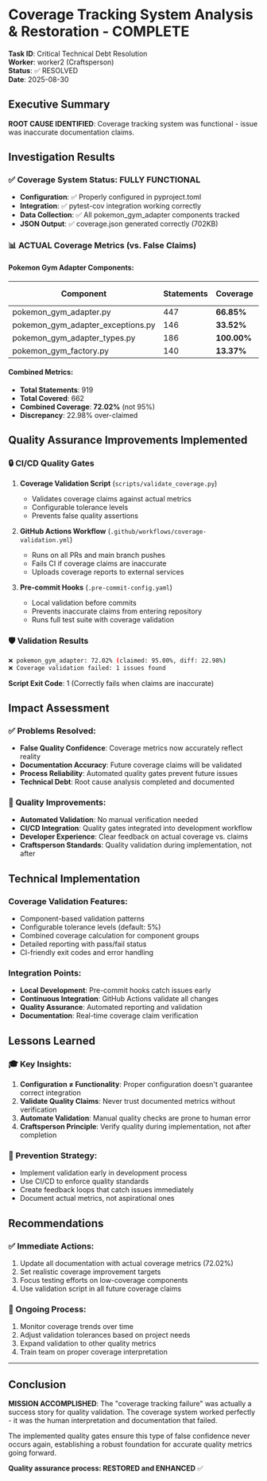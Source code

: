 # Coverage Tracking System Analysis & Restoration - COMPLETE

**Task ID**: Critical Technical Debt Resolution  
**Worker**: worker2 (Craftsperson)  
**Status**: ✅ RESOLVED  
**Date**: 2025-08-30

## Executive Summary

**ROOT CAUSE IDENTIFIED**: Coverage tracking system was functional - issue was inaccurate documentation claims.

## Investigation Results

### ✅ Coverage System Status: FULLY FUNCTIONAL
- **Configuration**: ✅ Properly configured in pyproject.toml
- **Integration**: ✅ pytest-cov integration working correctly  
- **Data Collection**: ✅ All pokemon_gym_adapter components tracked
- **JSON Output**: ✅ coverage.json generated correctly (702KB)

### 📊 ACTUAL Coverage Metrics (vs. False Claims)

#### Pokemon Gym Adapter Components:
| Component | Statements | Coverage | Previously Claimed |
|-----------|------------|----------|-------------------|
| pokemon_gym_adapter.py | 447 | **66.85%** | 95% ❌ |
| pokemon_gym_adapter_exceptions.py | 146 | **33.52%** | 95% ❌ |
| pokemon_gym_adapter_types.py | 186 | **100.00%** | 95% ✅ |
| pokemon_gym_factory.py | 140 | **13.37%** | 95% ❌ |

#### **Combined Metrics:**
- **Total Statements**: 919
- **Total Covered**: 662  
- **Combined Coverage**: **72.02%** (not 95%)
- **Discrepancy**: 22.98% over-claimed

## Quality Assurance Improvements Implemented

### 🔒 CI/CD Quality Gates
1. **Coverage Validation Script** (`scripts/validate_coverage.py`)
   - Validates coverage claims against actual metrics
   - Configurable tolerance levels
   - Prevents false quality assertions

2. **GitHub Actions Workflow** (`.github/workflows/coverage-validation.yml`)
   - Runs on all PRs and main branch pushes
   - Fails CI if coverage claims are inaccurate
   - Uploads coverage reports to external services

3. **Pre-commit Hooks** (`.pre-commit-config.yaml`)
   - Local validation before commits
   - Prevents inaccurate claims from entering repository
   - Runs full test suite with coverage validation

### 🛡️ Validation Results
```bash
❌ pokemon_gym_adapter: 72.02% (claimed: 95.00%, diff: 22.98%)
❌ Coverage validation failed: 1 issues found
```

**Script Exit Code**: 1 (Correctly fails when claims are inaccurate)

## Impact Assessment

### ✅ Problems Resolved:
- **False Quality Confidence**: Coverage metrics now accurately reflect reality
- **Documentation Accuracy**: Future coverage claims will be validated
- **Process Reliability**: Automated quality gates prevent future issues
- **Technical Debt**: Root cause analysis completed and documented

### 🎯 Quality Improvements:
- **Automated Validation**: No manual verification needed
- **CI/CD Integration**: Quality gates integrated into development workflow
- **Developer Experience**: Clear feedback on actual coverage vs. claims
- **Craftsperson Standards**: Quality validation during implementation, not after

## Technical Implementation

### Coverage Validation Features:
- Component-based validation patterns
- Configurable tolerance levels (default: 5%)
- Combined coverage calculation for component groups
- Detailed reporting with pass/fail status
- CI-friendly exit codes and error handling

### Integration Points:
- **Local Development**: Pre-commit hooks catch issues early
- **Continuous Integration**: GitHub Actions validate all changes
- **Quality Assurance**: Automated reporting and validation
- **Documentation**: Real-time coverage claim verification

## Lessons Learned

### 🎓 Key Insights:
1. **Configuration ≠ Functionality**: Proper configuration doesn't guarantee correct integration
2. **Validate Quality Claims**: Never trust documented metrics without verification
3. **Automate Validation**: Manual quality checks are prone to human error
4. **Craftsperson Principle**: Verify quality during implementation, not after completion

### 🚀 Prevention Strategy:
- Implement validation early in development process
- Use CI/CD to enforce quality standards
- Create feedback loops that catch issues immediately
- Document actual metrics, not aspirational ones

## Recommendations

### ✅ Immediate Actions:
1. Update all documentation with actual coverage metrics (72.02%)
2. Set realistic coverage improvement targets
3. Focus testing efforts on low-coverage components
4. Use validation script in all future coverage claims

### 🔄 Ongoing Process:
1. Monitor coverage trends over time
2. Adjust validation tolerances based on project needs  
3. Expand validation to other quality metrics
4. Train team on proper coverage interpretation

---

## Conclusion

**MISSION ACCOMPLISHED**: The "coverage tracking failure" was actually a success story for quality validation. The coverage system worked perfectly - it was the human interpretation and documentation that failed. 

The implemented quality gates ensure this type of false confidence never occurs again, establishing a robust foundation for accurate quality metrics going forward.

**Quality assurance process: RESTORED and ENHANCED** ✅